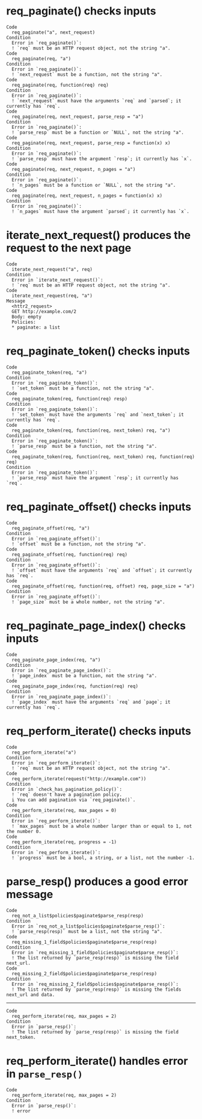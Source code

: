# req_paginate() checks inputs

    Code
      req_paginate("a", next_request)
    Condition
      Error in `req_paginate()`:
      ! `req` must be an HTTP request object, not the string "a".
    Code
      req_paginate(req, "a")
    Condition
      Error in `req_paginate()`:
      ! `next_request` must be a function, not the string "a".
    Code
      req_paginate(req, function(req) req)
    Condition
      Error in `req_paginate()`:
      ! `next_request` must have the arguments `req` and `parsed`; it currently has `req`.
    Code
      req_paginate(req, next_request, parse_resp = "a")
    Condition
      Error in `req_paginate()`:
      ! `parse_resp` must be a function or `NULL`, not the string "a".
    Code
      req_paginate(req, next_request, parse_resp = function(x) x)
    Condition
      Error in `req_paginate()`:
      ! `parse_resp` must have the argument `resp`; it currently has `x`.
    Code
      req_paginate(req, next_request, n_pages = "a")
    Condition
      Error in `req_paginate()`:
      ! `n_pages` must be a function or `NULL`, not the string "a".
    Code
      req_paginate(req, next_request, n_pages = function(x) x)
    Condition
      Error in `req_paginate()`:
      ! `n_pages` must have the argument `parsed`; it currently has `x`.

# iterate_next_request() produces the request to the next page

    Code
      iterate_next_request("a", req)
    Condition
      Error in `iterate_next_request()`:
      ! `req` must be an HTTP request object, not the string "a".
    Code
      iterate_next_request(req, "a")
    Message
      <httr2_request>
      GET http://example.com/2
      Body: empty
      Policies:
      * paginate: a list

# req_paginate_token() checks inputs

    Code
      req_paginate_token(req, "a")
    Condition
      Error in `req_paginate_token()`:
      ! `set_token` must be a function, not the string "a".
    Code
      req_paginate_token(req, function(req) resp)
    Condition
      Error in `req_paginate_token()`:
      ! `set_token` must have the arguments `req` and `next_token`; it currently has `req`.
    Code
      req_paginate_token(req, function(req, next_token) req, "a")
    Condition
      Error in `req_paginate_token()`:
      ! `parse_resp` must be a function, not the string "a".
    Code
      req_paginate_token(req, function(req, next_token) req, function(req) req)
    Condition
      Error in `req_paginate_token()`:
      ! `parse_resp` must have the argument `resp`; it currently has `req`.

# req_paginate_offset() checks inputs

    Code
      req_paginate_offset(req, "a")
    Condition
      Error in `req_paginate_offset()`:
      ! `offset` must be a function, not the string "a".
    Code
      req_paginate_offset(req, function(req) req)
    Condition
      Error in `req_paginate_offset()`:
      ! `offset` must have the arguments `req` and `offset`; it currently has `req`.
    Code
      req_paginate_offset(req, function(req, offset) req, page_size = "a")
    Condition
      Error in `req_paginate_offset()`:
      ! `page_size` must be a whole number, not the string "a".

# req_paginate_page_index() checks inputs

    Code
      req_paginate_page_index(req, "a")
    Condition
      Error in `req_paginate_page_index()`:
      ! `page_index` must be a function, not the string "a".
    Code
      req_paginate_page_index(req, function(req) req)
    Condition
      Error in `req_paginate_page_index()`:
      ! `page_index` must have the arguments `req` and `page`; it currently has `req`.

# req_perform_iterate() checks inputs

    Code
      req_perform_iterate("a")
    Condition
      Error in `req_perform_iterate()`:
      ! `req` must be an HTTP request object, not the string "a".
    Code
      req_perform_iterate(request("http://example.com"))
    Condition
      Error in `check_has_pagination_policy()`:
      ! `req` doesn't have a pagination policy.
      i You can add pagination via `req_paginate()`.
    Code
      req_perform_iterate(req, max_pages = 0)
    Condition
      Error in `req_perform_iterate()`:
      ! `max_pages` must be a whole number larger than or equal to 1, not the number 0.
    Code
      req_perform_iterate(req, progress = -1)
    Condition
      Error in `req_perform_iterate()`:
      ! `progress` must be a bool, a string, or a list, not the number -1.

# parse_resp() produces a good error message

    Code
      req_not_a_list$policies$paginate$parse_resp(resp)
    Condition
      Error in `req_not_a_list$policies$paginate$parse_resp()`:
      ! `parse_resp(resp)` must be a list, not the string "a".
    Code
      req_missing_1_field$policies$paginate$parse_resp(resp)
    Condition
      Error in `req_missing_1_field$policies$paginate$parse_resp()`:
      ! The list returned by `parse_resp(resp)` is missing the field next_url.
    Code
      req_missing_2_field$policies$paginate$parse_resp(resp)
    Condition
      Error in `req_missing_2_field$policies$paginate$parse_resp()`:
      ! The list returned by `parse_resp(resp)` is missing the fields next_url and data.

---

    Code
      req_perform_iterate(req, max_pages = 2)
    Condition
      Error in `parse_resp()`:
      ! The list returned by `parse_resp(resp)` is missing the field next_token.

# req_perform_iterate() handles error in `parse_resp()`

    Code
      req_perform_iterate(req, max_pages = 2)
    Condition
      Error in `parse_resp()`:
      ! error

